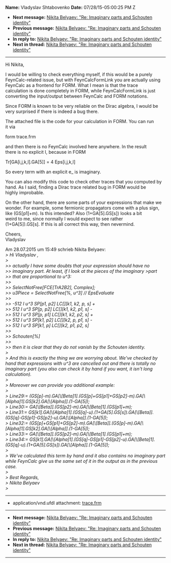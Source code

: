 **Name:** Vladyslav Shtabovenko
**Date:** 07/28/15-05:00:25 PM Z

  - **Next message:** [Nikita Belyaev: "Re: Imaginary parts and Schouten
    identity"](0960.html)
  - **Previous message:** [Nikita Belyaev: "Re: Imaginary parts and
    Schouten identity"](0958.html)
  - **In reply to:** [Nikita Belyaev: "Re: Imaginary parts and Schouten
    identity"](0958.html)
  - **Next in thread:** [Nikita Belyaev: "Re: Imaginary parts and
    Schouten identity"](0960.html)

-----

Hi Nikita,  

I would be willing to check everything myself, if this would be a
purely  
FeynCalc-related issue, but with FeynCalcFormLink you are actually
using  
FeynCalc as a frontend for FORM. What I mean is that the trace  
calculation is done completely in FORM, while FeynCalcFormLink is just  
converting the input/output between FeynCalc and FORM notations.  

Since FORM is known to be very reliable on the Dirac algebra, I would
be  
very surprised if there is indeed a bug there.  

The attached file is the code for your calculation in FORM. You can
run  
it via  

form trace.frm  

and then there is no FeynCalc involved here anywhere. In the result  
there is no explicit I, because in FORM  

Tr[GA[i,j,k,l].GA[5]] = 4 Eps[i,j,k,l]  

So every term with an explicit e\_ is imaginary.  

You can also modify this code to check other traces that you computed
by  
hand. As I said, finding a Dirac trace related bug in FORM would be  
highly improbable.  

On the other hand, there are some parts of your expressions that make
we  
wonder. For example, some fermionic propagators come with a plus sign,  
like (GS[p1]+m). Is this intended? Also
(1+GA[5].GS[s]) looks a bit  
weird to me, since normally I would expect to see rather  
(1+GA[5]).GS[s]. If this is all correct this way, then
nevermind.  

Cheers,  
Vladyslav  

Am 28.07.2015 um 15:49 schrieb Nikita Belyaev:  
*\> Hi Vladyslav ,*  
*\>*  
*\>\> actually I have some doubts that your expression should have no*  
*\>\> imaginary part. At least, if I look at the pieces of the imaginary
\>part*  
*\>\> that are proportional to u^3:*  
*\>\>*  
*\>\> SelectNotFree[FCE[TrA2B2], Complex];*  
*\>\> u3Piece = SelectNotFree[%, u^3] // EpsEvaluate*  
*\>\>*  
*\>\> -512 I u^3 SP[p1, p2] LC[][k1, k2, p, s]
+*  
*\>\> 512 I u^3 SP[p, p2] LC[][k1, k2, p1, s]
-*  
*\>\> 512 I u^3 SP[p, p1] LC[][k1, k2, p2, s]
+*  
*\>\> 512 I u^3 SP[k1, p2] LC[][k2, p, p1, s]
-*  
*\>\> 512 I u^3 SP[k1, p] LC[][k2, p1, p2, s]*  
*\>\>*  
*\>\> Schouten[%]*  
*\>\>*  
*\>\> then it is clear that they do not vanish by the Schouten
identity.*  
*\>*  
*\> And this is exactly the thing we are worrying about. We've checked
by hand that expressions with u^3 are cancelled out and there is totally
no imaginary part (you also can check it by hand if you want, it isn't
long calculation).*  
*\>*  
*\> Moreover we can provide you additional example:*  
*\>*  
*\> Line29:=
(GS[p]-m).GA[\\[Beta]1].(GS[p]+GS[p1]+GS[p2]-m).GA[\\[Alpha]1].GS[k2].GA[\\[Alpha]].(1-GA[5]);*  
*\> Line30:=
GA[\\[Beta]].(GS[p2]-m).GA[\\[Beta]1].(GS[p1]+m);*  
*\> Line31:=
GS[k1].GA[\\[Alpha]1].(GS[q]-u).(1+GA[5].GS[s]).GA[\\[Beta]].(GS[q]-GS[p1]-GS[p2]-u).GA[\\[Alpha]].(1-GA[5]);*  
*\> Line32:=
(GS[p]+GS[p1]+GS[p2]-m).GA[\\[Beta]].(GS[p]-m).GA[\\[Alpha]1].GS[k2].GA[\\[Alpha]].(1-GA[5]);*  
*\> Line33:=
GA[\\[Beta]].(GS[p2]-m).GA[\\[Beta]1].(GS[p1]+m);*  
*\> Line34:=
GS[k1].GA[\\[Alpha]1].(GS[q]-GS[p1]-GS[p2]-u).GA[\\[Beta]1].(GS[q]-u).(1+GA[5].GS[s]).GA[\\[Alpha]].(1-GA[5]);*  
*\>*  
*\> We've calculated this term by hand and it also contains no imaginary
part while FeynCalc give us the same set of it in the output as in the
previous case.*  
*\>*  
*\> Best Regards,*  
*\> Nikita Belyaev*  
*\>*  

-----

  - application/vnd.ufdl attachment: [trace.frm](att-0959/01-trace.frm)

-----

  - **Next message:** [Nikita Belyaev: "Re: Imaginary parts and Schouten
    identity"](0960.html)
  - **Previous message:** [Nikita Belyaev: "Re: Imaginary parts and
    Schouten identity"](0958.html)
  - **In reply to:** [Nikita Belyaev: "Re: Imaginary parts and Schouten
    identity"](0958.html)
  - **Next in thread:** [Nikita Belyaev: "Re: Imaginary parts and
    Schouten identity"](0960.html)

-----

